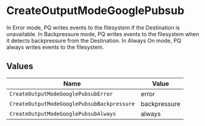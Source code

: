 # CreateOutputModeGooglePubsub

In Error mode, PQ writes events to the filesystem if the Destination is unavailable. In Backpressure mode, PQ writes events to the filesystem when it detects backpressure from the Destination. In Always On mode, PQ always writes events to the filesystem.


## Values

| Name                                       | Value                                      |
| ------------------------------------------ | ------------------------------------------ |
| `CreateOutputModeGooglePubsubError`        | error                                      |
| `CreateOutputModeGooglePubsubBackpressure` | backpressure                               |
| `CreateOutputModeGooglePubsubAlways`       | always                                     |